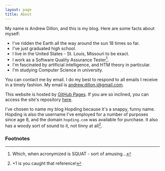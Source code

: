 ```yaml
---
layout: page
title: About
---
```

My name is Andrew Dillon, and this is my blog. Here are some facts about myself:

* I've ridden the Earth all the way around the sun 18 times so far.
* I've just graduated high school.
* I live in the United States - St. Louis, Missouri to be exact.
* I work as a Software Quality Assurance Tester[^0].
* I'm fascinated by artificial intelligence, and HTM theory in particular.
* I'm studying Computer Science in university.

You can contact me by email. I do my best to respond to all emails I receive in a timely fashion.
My email is andrew.dillon.j@gmail.com.

This website is hosted by [GitHub Pages](https://pages.github.com/). If you are so
inclined, you can access the site's repository [here](https://github.com/Hopding/Hopding.github.io).

I've chosen to name my blog Hopding because it's a snappy, funny name. Hopding is also the username I've
employed for a number of purposes since age 8, and the domain `hopding.com` was available for purchase.
It also has a woody sort of sound to it, not tinny at all[^1].

### Footnotes
[^0]: Which, when acronymized is SQUAT - sort of amusing...
[^1]: +1 is you caught that reference!
